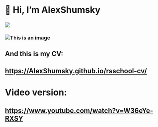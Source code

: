 # 👋 Hi, I’m AlexShumsky
### ![](https://www.codewars.com/users/AlexShumsky/badges/large)
### ![This is an image](https://www.codewars.com/users/AlexShumsky/badges/large)
## And this is my CV:
## https://AlexShumsky.github.io/rsschool-cv/
# Video version:
## https://www.youtube.com/watch?v=W36eYe-RXSY
